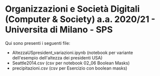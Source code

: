 # Organizzazioni e Società Digitali (Computer & Society) a.a. 2020/21 - Universita di Milano - SPS


Qui sono presenti i seguenti file:
- AltezzaUSpresident_variazioni.ipynb (notebook per variante dell'esempio dell'altezza dei presidenti USA)
- Seattle2014.csv (csv per notebook 02_06 Boolean Masks)
- precipitazioni.csv (csv per Esercizio con boolean masks)
